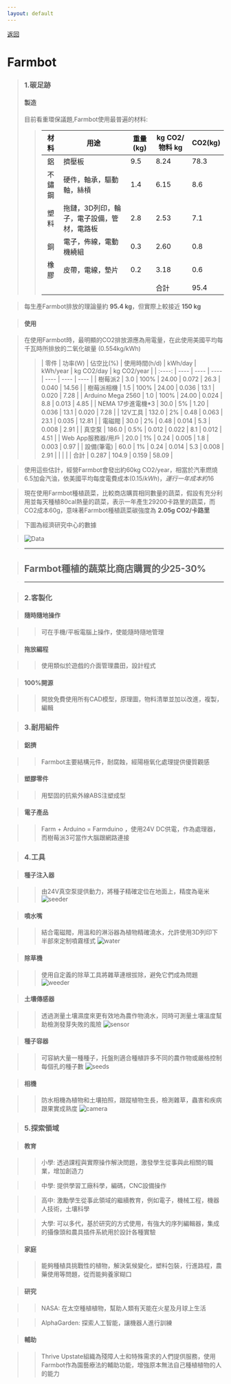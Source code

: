 ```yaml
---
layout: default
---
```


[返回](./)

# Farmbot

> ### 1.碳足跡
> #### 製造
> 目前看重環保議題,Farmbot使用最普遍的材料:
>> | 材料 | 用途 | 重量(kg) | kg CO2/物料 kg | CO2(kg) |
>> | :----: | ---- | ---- | ---- | ---- |
>> | 鋁 | 擠壓板 | 9.5 | 8.24 | 78.3 |
>> | 不鏽鋼 | 硬件，軸承，驅動軸，絲槓 | 1.4 | 6.15 | 8.6 |
>> | 塑料 | 拖鏈，3D列印，輪子，電子設備，管材，電路板 | 2.8 | 2.53 | 7.1 |
>> | 銅 | 電子，佈線，電動機繞組 | 0.3 | 2.60 | 0.8 |
>> | 橡膠 | 皮帶，電線，墊片 | 0.2 | 3.18 | 0.6 |
>> | | | | 合計 | 95.4 |

> 每生產Farmbot排放的理論量約 **95.4 kg**，但實際上較接近 **150 kg**

> #### 使用

> 在使用Farmbot時，最明顯的CO2排放源應為用電量，在此使用美國平均每千瓦時所排放的二氧化碳量 (0.554kg/kWh)
>> | 零件 | 功率(W) | 佔空比(%) | 使用時間(h/d) | kWh/day | kWh/year | kg CO2/day | kg CO2/year |
>> | :----: | ---- | ---- | ---- | ---- | ---- | ---- |
>> | 樹莓派2 | 3.0 | 100% | 24.00 | 0.072 | 26.3 | 0.040 | 14.56 |
>> | 樹莓派相機 | 1.5 | 100% | 24.00 | 0.036 | 13.1 | 0.020 | 7.28 |
>> | Arduino Mega 2560 | 1.0 | 100% | 24.00 | 0.024 | 8.8 | 0.013 | 4.85 |
>> | NEMA 17步進電機*3 | 30.0 | 5% | 1.20 | 0.036 | 13.1 | 0.020 | 7.28 |
>> | 12V工具 | 132.0 | 2% | 0.48 | 0.063 | 23.1 | 0.035 | 12.81 |
>> | 電磁閥 | 30.0 | 2% | 0.48 | 0.014 | 5.3 | 0.008 | 2.91 |
>> | 真空泵 | 186.0 | 0.5% | 0.012 | 0.022 | 8.1 | 0.012 | 4.51 |
>> | Web App服務器/用戶 | 20.0 | 1% | 0.24 | 0.005 | 1.8 | 0.003 | 0.97 |
>> | 設備(筆電) | 60.0 | 1% | 0.24 | 0.014 | 5.3 | 0.008 | 2.91 |
>> | | | | 合計 | 0.287 | 104.9 | 0.159 | 58.09 |

> 使用這些估計，經營Farmbot會發出約60kg CO2/year，相當於汽車燃燒6.5加侖汽油，依美國平均每度電費成本(0.15$/kWh)，運行一年成本約16$

> 現在使用Farmbot種植蔬菜，比較商店購買相同數量的蔬菜，假設有充分利用並每天種植80cal熱量的蔬菜，表示一年產生29200卡路里的蔬菜，而CO2成本60g，意味著Farmbot種植蔬菜碳強度為 **2.05g CO2/卡路里**

> 下圖為經濟研究中心的數據

> ![Data](https://cdn.shopify.com/s/files/1/2040/0289/files/FoodkCal.png?16362500919546419487)

> ---

> ## Farmbot種植的蔬菜比商店購買的少25-30%

> ---

> ### 2.客製化

> #### 隨時隨地操作

>> 可在手機/平板電腦上操作，使能隨時隨地管理

> #### 拖放編程

>> 使用類似於遊戲的介面管理農田，設計程式

> #### 100%開源

>> 開放免費使用所有CAD模型，原理圖，物料清單並加以改進，複製，編輯

> ### 3.耐用組件

> #### 鋁擠

>> Farmbot主要結構元件，耐腐蝕，經陽極氧化處理提供優質觀感

> #### 塑膠零件

>> 用堅固的抗紫外線ABS注塑成型

> #### 電子產品

>> Farm + Arduino = Farmduino ，使用24V DC供電，作為處理器，而樹莓派3可當作大腦跟網路連接

> ### 4.工具

> #### 種子注入器

>> 由24V真空泵提供動力，將種子精確定位在地面上，精度為毫米
>> ![seeder](https://cdn.shopify.com/s/files/1/2040/0289/files/Seeder_1.jpg?12723977322247612640)

> #### 噴水嘴

>> 結合電磁閥，用溫和的淋浴器為植物精確澆水，允許使用3D列印下半部來定制噴霧樣式
>> ![water](https://cdn.shopify.com/s/files/1/2040/0289/files/Water_1.jpg?12723977322247612640)

> #### 除草機

>> 使用自定義的除草工具將雜草連根拔除，避免它們成為問題
>> ![weeder](https://cdn.shopify.com/s/files/1/2040/0289/files/Weeder_1.jpg?12723977322247612640)

> #### 土壤傳感器

>> 透過測量土壤濕度來更有效地為農作物澆水，同時可測量土壤溫度幫助檢測發芽失敗的風險
>> ![sensor](https://cdn.shopify.com/s/files/1/2040/0289/files/Soil-Sensor_1.jpg?12723977322247612640)

> #### 種子容器

>> 可容納大量一種種子，托盤則適合種植許多不同的農作物或嚴格控制每個孔的種子數
>> ![seeds](https://cdn.shopify.com/s/files/1/2040/0289/files/Seed-Bin_1.jpg?12723977322247612640)

> #### 相機

>> 防水相機為植物和土壤拍照，跟蹤植物生長，檢測雜草，蟲害和疾病跟果實成熟度
>> ![camera](https://cdn.shopify.com/s/files/1/2040/0289/files/Camera-2.jpg?12723977322247612640)

> ### 5.探索領域

> #### 教育

>> 小學: 透過課程與實際操作解決問題，激發學生從事與此相關的職業，增加創造力

>> 中學: 提供學習工廠科學，編碼，CNC設備操作

>> 高中: 激勵學生從事此領域的繼續教育，例如電子，機械工程，機器人技術，土壤科學

>> 大學: 可以多代，基於研究的方式使用，有強大的序列編輯器，集成的攝像頭和農具插件系統用於設計各種實驗

> #### 家庭

>> 能夠種植具挑戰性的植物，解決氣候變化，塑料包裝，行進路程，農藥使用等問題，從而能夠養家糊口

> #### 研究

>> NASA: 在太空種植植物，幫助人類有天能在火星及月球上生活

>> AlphaGarden: 探索人工智能，讓機器人進行訓練

> #### 輔助

>> Thrive Upstate組織為殘障人士和特殊需求的人們提供服務，使用Farmbot作為園藝療法的輔助功能，增強原本無法自己種植植物的人的能力
